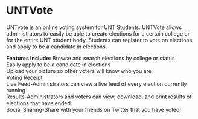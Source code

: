 UNTVote
=======

UNTvote is an online voting system for UNT Students.  UNTVote allows administrators to easily be able to create elections for a certain college or for the entire UNT student body.  Students can register to vote on elections and apply to be a candidate in elections.
<p>
<strong>Features include:</strong>
Browse and search elections by college or status<br>
Easily apply to be a candidate in elections<br>
Upload your picture so other voters will know who you are<br>
Voting Receipt<br>
Live Feed-Administrators can view a live feed of every election currently running<br>
Results-Administrators and voters can view, download, and print results of elections that have ended<br>
Social Sharing-Share with your friends on Twitter that you have voted!<br>
